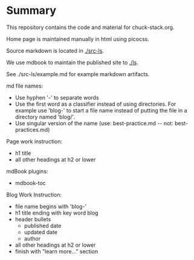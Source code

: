 # Summary

This repository contains the code and material for chuck-stack.org.

Home page is maintained manually in html using picocss.

Source markdown is located in [./src-ls](./src-ls/).

We use mdbook to maintain the published site to [./ls](./ls/).

See ./src-ls/example.md for example markdown artifacts.

md file names:
- Use hyphen '-' to separate words
- Use the first word as a classifier instead of using directories. For example use 'blog-' to start a file name instead of putting the file in a directory named 'blog/'.
- Use singular version of the name (use: best-practice.md -- not: best-practices.md)

Page work instruction:
- h1 title
- all other headings at h2 or lower

mdBook plugins:
- mdbook-toc

Blog Work Instruction:
- file name begins with 'blog-'
- h1 title ending with key word blog
- header bullets
  - published date
  - updated date
  - author
- all other headings at h2 or lower
- finish with "learn more..." section
